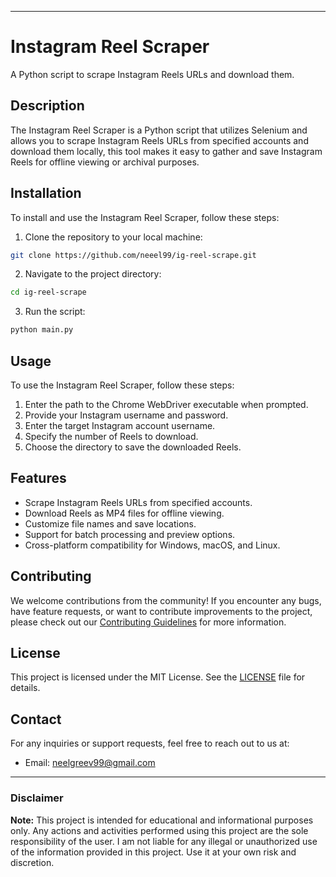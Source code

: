 
---

# Instagram Reel Scraper

A Python script to scrape Instagram Reels URLs and download them.

## Description

The Instagram Reel Scraper is a Python script that utilizes Selenium and allows you to scrape Instagram Reels URLs from specified accounts and download them locally, this tool makes it easy to gather and save Instagram Reels for offline viewing or archival purposes.

## Installation

To install and use the Instagram Reel Scraper, follow these steps:

1. Clone the repository to your local machine:

```bash
git clone https://github.com/neeel99/ig-reel-scrape.git
```

2. Navigate to the project directory:

```bash
cd ig-reel-scrape 
```

3. Run the script:

```bash
python main.py
```

## Usage

To use the Instagram Reel Scraper, follow these steps:

1. Enter the path to the Chrome WebDriver executable when prompted.
2. Provide your Instagram username and password.
3. Enter the target Instagram account username.
4. Specify the number of Reels to download.
5. Choose the directory to save the downloaded Reels.

## Features

- Scrape Instagram Reels URLs from specified accounts.
- Download Reels as MP4 files for offline viewing.
- Customize file names and save locations.
- Support for batch processing and preview options.
- Cross-platform compatibility for Windows, macOS, and Linux.

## Contributing

We welcome contributions from the community! If you encounter any bugs, have feature requests, or want to contribute improvements to the project, please check out our [Contributing Guidelines](CONTRIBUTING.md) for more information.

## License

This project is licensed under the MIT License. See the [LICENSE](LICENSE) file for details.

## Contact

For any inquiries or support requests, feel free to reach out to us at:
- Email: neelgreev99@gmail.com
---

### Disclaimer

**Note:** This project is intended for educational and informational purposes only. Any actions and activities performed using this project are the sole responsibility of the user. I am not liable for any illegal or unauthorized use of the information provided in this project. Use it at your own risk and discretion.

